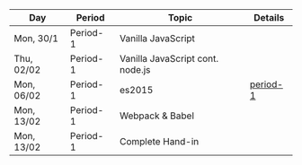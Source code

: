 Day | Period | Topic | Details
--- | ---    | ---   | ---  
Mon, 30/1 |  Period- 1 | Vanilla JavaScript | | 
Thu, 02/02 |  Period- 1 | Vanilla JavaScript cont. node.js | | 
Mon, 06/02 |  Period- 1 | es2015|[period-1](period-1.md) | 
Mon, 13/02 |  Period- 1 | Webpack & Babel| | 
Mon, 13/02 |  Period- 1 | Complete Hand-in| | 
